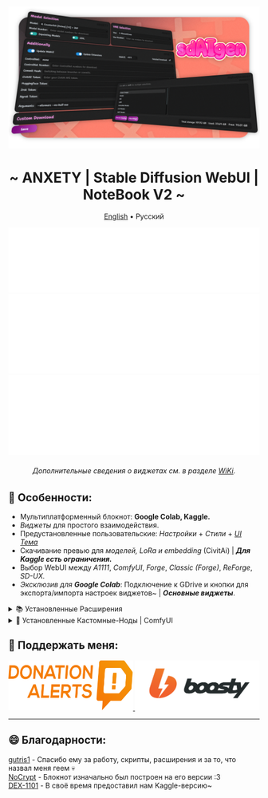 <div align="center">
<img width="1080px" height="auto" src="https://raw.githubusercontent.com/anxety-solo/sdAIgen/main/.Docs/Imgs/preview.png"/></br>
<h1>~ ANXETY | Stable Diffusion WebUI | NoteBook V2 ~</h1>

[English](README.md) • Русский

</div>

<div align="center">
    <a href="https://discord.gg/eemJdDusvH">
        <img src=".Docs/SVG/ru/discord-ru.svg" width="800" height="130" alt="discord">
    </a>
    <a href="https://colab.research.google.com/github/anxety-solo/sdAIgen/blob/main/notebook/ANXETY_sdAIgen_RU.ipynb">
        <img src=".Docs/SVG/ru/colab-ru.svg" width="800" height="160" alt="colab">
    </a>
    <a href="https://www.kaggle.com/code/anxetysolo/sdaigen-ru-ipynb">
        <img src=".Docs/SVG/ru/kaggle-ru.svg" width="800" height="160" alt="kaggle">
    </a>
    <h6>Дополнительные сведения о виджетах см. в разделе <a href="https://github.com/anxety-solo/sdAIgen/wiki/Widgets-ru-RU">WiKi</a>.</h6>
</div>

## 🌟 Особенности:
  - Мультиплатформенный блокнот: **Google Colab, Kaggle.**
  - *Виджеты* для простого взаимодействия.
  - Предустановленные пользовательские: *Настройки* + *Стили* + [*UI Тема*](https://github.com/anxety-solo/anxety-theme)
  - Скачивание превью для *моделей, LoRa и embedding* (CivitAi) | ***Для Kaggle есть ограничения.***
  - Выбор WebUI между *A1111*, *ComfyUI*, *Forge*, *Classic (Forge)*, *ReForge*, *SD-UX.*
  - _Эксклюзив для **Google Colab**_: Подключение к GDrive и кнопки для экспорта/импорта настроек виджетов~ | ***Основные виджеты***.

<details>
<summary>📚 Установленные Расширения</summary>

| ✔️ — Установленно | ❌ — Не установлено | 🔄 — Интегрированная версия | <sup>`†`</sup> — Только в *Kaggle* |
|------------------ |-------------------- |----------------------------- |----------------------------------- |

| Extension | A1111 | Forge | Classic | ReForge | SD-UX |
|-----------|-------|-------|---------|---------|-------|
| [adetailer](https://github.com/Bing-su/adetailer) | ✔️ | ✔️ | ✔️ | ✔️ | ✔️ |
| [anxety-theme](https://github.com/anxety-solo/anxety-theme) | ✔️ | ✔️ | ✔️ | ✔️ | ✔️ |
| [Aspect-Ratio-Helper](https://github.com/thomasasfk/sd-webui-aspect-ratio-helper) | ✔️ | ✔️ | ✔️ | ✔️ | ✔️ |
| [Civitai-Browser-plus](https://github.com/anxety-solo/sd-civitai-browser-plus) | ✔️ | ✔️ | ✔️ | ✔️ | ✔️ |
| [Civitai-Extension](https://github.com/anxety-solo/sd-civitai-extension) | ✔️ | ✔️ | ✔️ | ✔️ | ✔️ |
| [ControlNet](https://github.com/Mikubill/sd-webui-controlnet) | ✔️ | 🔄 | 🔄 | 🔄 | ✔️ |
| [Encrypt-Image](https://github.com/anxety-solo/sd-encrypt-image) | ✔️<sup>†</sup> | ✔️<sup>†</sup> | ✔️<sup>†</sup> | ✔️<sup>†</sup> | ✔️<sup>†</sup> |
| [Image-Info](https://github.com/gutris1/sd-image-info) | ✔️ | ✔️ | ✔️ | ✔️ | ✔️ |
| [Image-Viewer](https://github.com/gutris1/sd-image-viewer) | ✔️ | ✔️ | ✔️ | ✔️ | ✔️ |
| [Infinite-Image-Browsing](https://github.com/zanllp/sd-webui-infinite-image-browsing) | ✔️ | ✔️ | ✔️ | ✔️ | ✔️ |
| [Regional-Prompter](https://github.com/hako-mikan/sd-webui-regional-prompter) | ✔️ | ✔️ | ✔️ | ✔️ | ✔️ |
| [SD-Couple](https://github.com/Haoming02/sd-forge-couple) | ✔️ | ✔️ | ✔️ | ✔️ | ✔️ |
| [SD-Hub](https://github.com/gutris1/sd-hub) | ✔️ | ✔️ | ✔️ | ✔️ | ✔️ |
| [State](https://github.com/ilian6806/stable-diffusion-webui-state) | ✔️ | ✔️ | ✔️ | ✔️ | ✔️ |
| [SuperMerger](https://github.com/hako-mikan/sd-webui-supermerger) | ✔️ | ✔️ | ❌ | ✔️ | ✔️ |
| [Tag-Complete](https://github.com/DominikDoom/a1111-sd-webui-tagcomplete) | ✔️ | ✔️ | ✔️ | ✔️ | ✔️ |
| [Umi-AI-Wildcards](https://github.com/Tsukreya/Umi-AI-Wildcards) | ✔️ | ✔️ | ✔️ | ✔️ | ✔️ |
| [WD14-Tagger](https://github.com/picobyte/stable-diffusion-webui-wd14-tagger) | ✔️ | ✔️ | ❌ | ✔️ | ✔️ |
| [webui_timer](https://github.com/anxety-solo/webui_timer) | ✔️ | ✔️ | ✔️ | ✔️ | ✔️ |

</details>

<details>
<summary>🧩 Установленные Кастомные-Ноды | ComfyUI</summary>

- [Advanced-ControlNet](https://github.com/Kosinkadink/ComfyUI-Advanced-ControlNet)
- [ComfyUI-Custom-Scripts](https://github.com/pythongosssss/ComfyUI-Custom-Scripts)
- [ComfyUI-Impact-Pack](https://github.com/ltdrdata/ComfyUI-Impact-Pack)
- [ComfyUI-Impact-Subpack](https://github.com/ltdrdata/ComfyUI-Impact-Subpack)
- [ComfyUI-Manager](https://github.com/ltdrdata/ComfyUI-Manager)
- [ComfyUI-Model-Manager](https://github.com/hayden-fr/ComfyUI-Model-Manager)
- [ControlNet-AUX](https://github.com/Fannovel16/comfyui_controlnet_aux)
- [Efficiency-Nodes](https://github.com/jags111/efficiency-nodes-comfyui)
- [UltimateSDUpscale](https://github.com/ssitu/ComfyUI_UltimateSDUpscale)
- [WAS-Nodes](https://github.com/WASasquatch/was-node-suite-comfyui)
- [WD14-Tagger](https://github.com/pythongosssss/ComfyUI-WD14-Tagger)

</details>

## 💙 Поддержать меня:

<div align="center">
    <a href="https://www.donationalerts.com/r/anxety">
        <img src=".Docs/SVG/DA_Logo_Color.svg" width="250" height="100" alt="DonationAlerts">
    </a>
    <a href="https://boosty.to/anxety/donate">
        <img src=".Docs/SVG/Boosty_Logo_Color.svg" width="250" height="100" alt="Boosty">
    </a>
</div>

---

## 😄 Благодарности:

[gutris1](https://github.com/gutris1) - Спасибо ему за работу, скрипты, расширения и за то, что назвал меня геем 💀</br>
[NoCrypt](https://github.com/NoCrypt) - Блокнот изначально был построен на его версии :3</br>
[DEX-1101](https://github.com/DEX-1101) - В своё время предоставил нам Kaggle-версию~